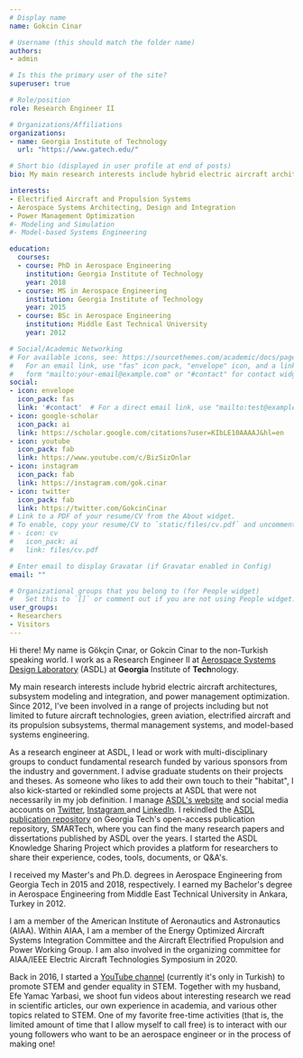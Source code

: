 ```yaml
---
# Display name
name: Gokcin Cinar

# Username (this should match the folder name)
authors:
- admin

# Is this the primary user of the site?
superuser: true

# Role/position
role: Research Engineer II

# Organizations/Affiliations
organizations:
- name: Georgia Institute of Technology
  url: "https://www.gatech.edu/"

# Short bio (displayed in user profile at end of posts)
bio: My main research interests include hybrid electric aircraft architectures, subsystem modeling and integration, and power management optimization.

interests:
- Electrified Aircraft and Propulsion Systems
- Aerospace Systems Architecting, Design and Integration
- Power Management Optimization 
#- Modeling and Simulation
#- Model-based Systems Engineering

education:
  courses:
  - course: PhD in Aerospace Engineering
    institution: Georgia Institute of Technology
    year: 2018
  - course: MS in Aerospace Engineering
    institution: Georgia Institute of Technology
    year: 2015
  - course: BSc in Aerospace Engineering
    institution: Middle East Technical University
    year: 2012

# Social/Academic Networking
# For available icons, see: https://sourcethemes.com/academic/docs/page-builder/#icons
#   For an email link, use "fas" icon pack, "envelope" icon, and a link in the
#   form "mailto:your-email@example.com" or "#contact" for contact widget.
social:
- icon: envelope
  icon_pack: fas
  link: '#contact'  # For a direct email link, use "mailto:test@example.org".
- icon: google-scholar
  icon_pack: ai
  link: https://scholar.google.com/citations?user=KIbLE10AAAAJ&hl=en
- icon: youtube
  icon_pack: fab
  link: https://www.youtube.com/c/BizSizOnlar
- icon: instagram
  icon_pack: fab
  link: https://instagram.com/gok.cinar
- icon: twitter
  icon_pack: fab
  link: https://twitter.com/GokcinCinar
# Link to a PDF of your resume/CV from the About widget.
# To enable, copy your resume/CV to `static/files/cv.pdf` and uncomment the lines below.
# - icon: cv
#   icon_pack: ai
#   link: files/cv.pdf

# Enter email to display Gravatar (if Gravatar enabled in Config)
email: ""

# Organizational groups that you belong to (for People widget)
#   Set this to `[]` or comment out if you are not using People widget.
user_groups:
- Researchers
- Visitors
---
```


Hi there! My name is Gökçin Çınar, or Gokcin Cinar to the non-Turkish speaking world. I work as a Research Engineer II at [Aerospace Systems Design Laboratory](https://www.asdl.gatech.edu/) (ASDL) at **Georgia** Institute of **Tech**nology.

My main research interests include hybrid electric aircraft architectures, subsystem modeling and integration, and power management optimization. Since 2012, I've been involved in a range of projects including but not limited to future aircraft technologies, green aviation, electrified aircraft and its propulsion subsystems, thermal management systems, and model-based systems engineering.

As a research engineer at ASDL, I lead or work with multi-disciplinary groups to conduct fundamental research funded by various sponsors from the industry and government. I advise graduate students on their projects and theses. As someone who likes to add their own touch to their "habitat", I also kick-started or rekindled some projects at ASDL that were not necessarily in my job definition. I manage [ASDL's website](https://www.asdl.gatech.edu/) and social media accounts on [Twitter](https://twitter.com/asdl_gatech), [Instagram ](https://www.instagram.com/asdl_gatech/)and [LinkedIn](https://www.linkedin.com/groups/2407/). I rekindled the [ASDL publication repository](https://smartech.gatech.edu/handle/1853/6027) on Georgia Tech's open-access publication repository, SMARTech, where you can find the many research papers and dissertations published by ASDL over the years. I started the ASDL Knowledge Sharing Project which provides a platform for researchers to share their experience, codes, tools, documents, or Q&A's.

I received my Master's and Ph.D. degrees in Aerospace Engineering from Georgia Tech in 2015 and 2018, respectively. I earned my Bachelor's degree in Aerospace Engineering from Middle East Technical University in Ankara, Turkey in 2012.

I am a member of the American Institute of Aeronautics and Astronautics (AIAA). Within AIAA, I am a member of the Energy Optimized Aircraft Systems Integration Committee and the Aircraft Electrified Propulsion and Power Working Group. I am also involved in the organizing committee for AIAA/IEEE Electric Aircraft Technologies Symposium in 2020.

Back in 2016, I started a [YouTube channel](http://youtube.com/BizsizOnlar) (currently it's only in Turkish) to promote STEM and gender equality in STEM. Together with my husband, Efe Yamac Yarbasi, we shoot fun videos about interesting research we read in scientific articles, our own experience in academia, and various other topics related to STEM. One of my favorite free-time activities (that is, the limited amount of time that I allow myself to call free) is to interact with our young followers who want to be an aerospace engineer or in the process of making one!